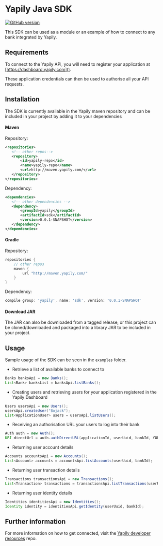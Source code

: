 # Yapily Java SDK
[![GitHub version](https://d25lcipzij17d.cloudfront.net/badge.svg?id=gh&type=6&v=0.0.1-SNAPSHOT&x2=0)](http://badge.fury.io/gh/boennemann%2Fbadges)

This SDK can be used as a module or an example of how to connect
to any bank integrated by Yapily.

## Requirements

To connect to the Yapily API, you will need to register your 
application at [https://dashboard.yapily.com]().

These application credentials can then be used to authorise all
your API requests.

## Installation

The SDK is currently available in the Yapily maven repository and 
can be included in your project 
by adding it to your dependencies

#### Maven

Repository:

```xml
<repositories>
   <!-- other repos-->
   <repository>
       <id>yapily-repo</id>
       <name>yapily-repo</name>
       <url>http://maven.yapily.com/</url>
   </repository>
</repositories>
```

Dependency:

```xml
<dependencies>
   <!-- other dependencies -->
   <dependency>
       <groupId>yapily</groupId>
       <artifactId>sdk</artifactId>
       <version>0.0.1-SNAPSHOT</version>
   </dependency>
</dependencies>
```

#### Gradle

Repository:

```groovy
repositories {
    // other repos
    maven {
        url "http://maven.yapily.com/"
    }
}
```

Dependency:

```groovy
compile group: 'yapily', name: 'sdk', version: '0.0.1-SNAPSHOT'
```

#### Download JAR

The JAR can also be downloaded from a tagged release, 
or this project can be cloned/downloaded and packaged into a 
library JAR to be included in your project.

## Usage

Sample usage of the SDK can be seen in the `examples` folder.

- Retrieve a list of available banks to connect to

```java
Banks banksApi = new Banks();
List<Bank> banksList = banksApi.listBanks();
```

- Creating users and retrieving users for your application registered in the Yapily Dashboard
```java
Users usersApi = new Users();
usersApi.createUser("Bojack");
List<ApplicationUser> users = usersApi.listUsers();
```

- Receiving an authorisation URL your users to log into their bank

```java
Auth auth = new Auth();
URI directUrl = auth.authDirectURL(applicationId, userUuid, bankId, YOUR_CALLBACK_URL, "account");
```
 
- Returning user account details

```java
Accounts accountsApi = new Accounts();
List<Account> accounts = accountsApi.listAccounts(userUuid, bankId);
```

- Returning user transaction details

```java
Transactions transactionsApi = new Transactions();
List<Transaction> transactions = transactionsApi.listTransactions(userUuid, accountId, bankId);
```

- Returning user identity details
```java
Identities identitiesApi = new Identities();
Identity identity = identitiesApi.getIdentity(userUuid, bankId);
```

## Further information

For more information on how to get connected, visit the
[Yapily developer resources](https://github.com/yapily/developer-resources) repo.
